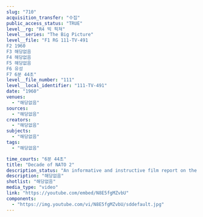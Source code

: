 ```yaml
---
slug: "710"
acquisition_transfer: "수집"
public_access_status: "TRUE"
level__rg: "R4 빅 픽쳐"
level__series: "The Big Picture"
level__file: "F1 RG 111-TV-491
F2 1960
F3 해당없음
F4 해당없음
F5 해당없음
F6 유성
F7 6분 44초"
level__file_number: "111"
level__local_identifier: "111-TV-491"
date: "1960"
venues: 
  - "해당없음"
sources: 
  - "해당없음"
creators: 
  - "해당없음"
subjects: 
  - "해당없음"
tags: 
  - "해당없음"

time_courts: "6분 44초"
title: "Decade of NATO 2"
description_status: "An informative and instructive film report on the North Atlantic Treaty Organization, narrated by Edward R. Murrow."
description: "해당없음"
shotlist: "해당없음"
media_type: "video"
link: "https://youtube.com/embed/N8E5fgMZvbU"
components: 
  - "https://img.youtube.com/vi/N8E5fgMZvbU/sddefault.jpg"
---
```

